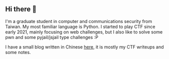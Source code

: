 ## Hi there 🖖

I'm a graduate student in computer and communications security from Taiwan. My most familiar language is Python. I started to play CTF since early 2021, mainly focusing on web challenges, but I also like to solve some pwn and some pyjail/jsjail type challenges :P

I have a small blog written in Chinese [here](https://lebr0nli.github.io/blog/), it is mostly my CTF writeups and some notes.

